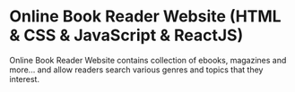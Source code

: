 # Online Book Reader Website (HTML & CSS & JavaScript & ReactJS)

Online Book Reader Website contains collection of ebooks, magazines and more... and allow readers search various genres and topics that they interest.
